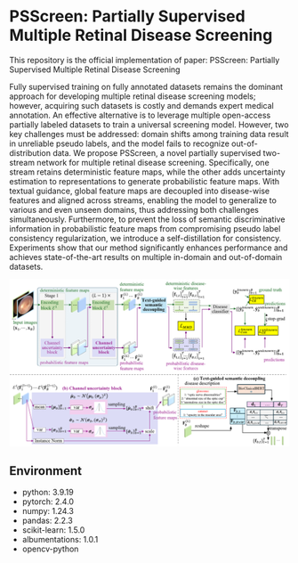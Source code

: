 # PSScreen: Partially Supervised Multiple Retinal Disease Screening

This repository is the official implementation of paper: PSScreen: Partially Supervised Multiple Retinal Disease Screening

Fully supervised training on fully annotated datasets remains the dominant approach for developing multiple retinal disease screening models; however, acquiring such datasets is costly and demands expert medical annotation. An effective alternative is to leverage multiple open-access partially labeled datasets to train a universal screening model. However, two key challenges must be addressed: domain shifts among training data result in unreliable pseudo labels, and the model fails to recognize out-of-distribution data. We propose PSScreen, a novel partially supervised two-stream network for multiple retinal disease screening. Specifically, one stream retains deterministic feature maps, while the other adds uncertainty estimation to representations to generate probabilistic feature maps. With textual guidance, global feature maps are decoupled into disease-wise features and aligned across streams, enabling the model to generalize to various and even unseen domains, thus addressing both challenges simultaneously. Furthermore, to prevent the loss of semantic discriminative information in probabilistic feature maps from compromising pseudo label consistency regularization, we introduce a self-distillation for consistency. Experiments show that our method significantly enhances performance and achieves state-of-the-art results on multiple in-domain and out-of-domain datasets.

![Illustration of PSScreen](./images/framework.png)

## Environment

- python: 3.9.19
- pytorch: 2.4.0
- numpy: 1.24.3
- pandas: 2.2.3
- scikit-learn: 1.5.0
- albumentations: 1.0.1
- opencv-python


